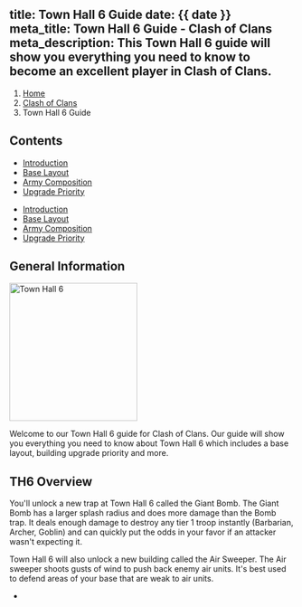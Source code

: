 title: Town Hall 6 Guide
date: {{ date }}
meta_title: Town Hall 6 Guide - Clash of Clans
meta_description: This Town Hall 6 guide will show you everything you need to know to become an excellent player in Clash of Clans.
---
<ol class="breadcrumb hidden-xs"><li><a href="/">Home</a></li><li><a href="/clash-of-clans/">Clash of Clans</a></li><li class="active">Town Hall 6 Guide</li></ol>

<h2 class="page-header">Contents</h2>

<ul class="nav nav-pills hidden-xs"><li role="presentation" class="active"><a href="/clash-of-clans/town-hall-6-guide/">Introduction</a></li><li role="presentation"><a href="/clash-of-clans/town-hall-6-base/">Base Layout</a></li><li role="presentation"><a href="/clash-of-clans/town-hall-6-army/">Army Composition</a></li><li role="presentation"><a href="/clash-of-clans/town-hall-6-upgrade-priority/">Upgrade Priority</a></li></ul>

<ul class="nav nav-pills nav-stacked visible-xs-block"><li role="presentation" class="active"><a href="/clash-of-clans/town-hall-6-guide/">Introduction</a></li><li role="presentation"><a href="/clash-of-clans/town-hall-6-base/">Base Layout</a></li><li role="presentation"><a href="/clash-of-clans/town-hall-6-army/">Army Composition</a></li><li role="presentation"><a href="/clash-of-clans/town-hall-6-upgrade-priority/">Upgrade Priority</a></li></ul>

<h2 class="page-header">General Information</h2>

<img src="http://game-brain.com/images/clash-of-clans/town-hall-6-guide/Town-Hall-6.png" alt="Town Hall 6" title="Town Hall 6" width="226" height="244" class="alignleft size-full wp-image-2663" />

<p>Welcome to our Town Hall 6 guide for Clash of Clans. Our guide will show you everything you need to know about Town Hall 6 which includes a base layout, building upgrade priority and more.</p>

<div style="clear:both"></div>

<h2 class="page-header">TH6 Overview</h2>

<p>You'll unlock a new trap at Town Hall 6 called the Giant Bomb. The Giant Bomb has a larger splash radius and does more damage than the Bomb trap. It deals enough damage to destroy any tier 1 troop instantly (Barbarian, Archer, Goblin) and can quickly put the odds in your favor if an attacker wasn't expecting it.</p>

<p>Town Hall 6 will also unlock a new building called the Air Sweeper. The Air sweeper shoots gusts of wind to push back enemy air units. It's best used to defend areas of your base that are weak to air units.</p>

<nav><ul class="pager"><li class="next"><a href="/clash-of-clans/town-hall-6-base/"><span class="glyphicon glyphicon-chevron-right" aria-hidden="true"></span></a></li></ul></nav>
